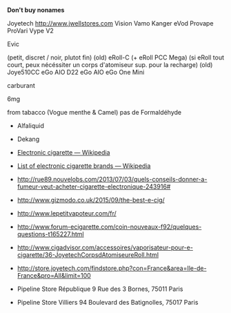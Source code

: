 **Don't buy nonames**

Joyetech
http://www.jwellstores.com
Vision
Vamo
Kanger eVod
Provape ProVari
Vype
V2

Evic

(petit, discret / noir, plutot fin)
(old) eRoll-C (+ eRoll PCC Mega) (si eRoll tout court, peux nécéssiter un corps d'atomiseur sup. pour la recharge)
(old) Joye510CC
eGo AIO D22
eGo AIO
eGo One Mini


carburant

6mg

from tabacco (Vogue menthe & Camel)
pas de Formaldéhyde

- Alfaliquid
- Dekang

- [Electronic cigarette — Wikipedia](https://en.wikipedia.org/wiki/Electronic_cigarette)
- [List of electronic cigarette brands — Wikipedia](https://en.wikipedia.org/wiki/List_of_electronic_cigarette_brands)
- http://rue89.nouvelobs.com/2013/07/03/quels-conseils-donner-a-fumeur-veut-acheter-cigarette-electronique-243916#

- http://www.gizmodo.co.uk/2015/09/the-best-e-cig/
- http://www.lepetitvapoteur.com/fr/
- http://www.forum-ecigarette.com/coin-nouveaux-f92/quelques-questions-t165227.html
- http://www.cigadvisor.com/accessoires/vaporisateur-pour-e-cigarette/36-JoyetechCorpsdAtomiseureRoll.html
- http://store.joyetech.com/findstore.php?con=France&area=Ile-de-France&pro=All&limit=100
- Pipeline Store République 9 Rue des 3 Bornes, 75011 Paris
- Pipeline Store Villiers 94 Boulevard des Batignolles, 75017 Paris
